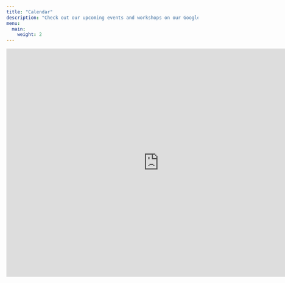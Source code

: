 ```yaml
---
title: "Calendar"
description: "Check out our upcoming events and workshops on our Google Calendar."
menu:
  main:
    weight: 2
---
```


<iframe src="https://calendar.google.com/calendar/u/0?cid=Y19jNTVjMDczYjU3ZmNjMzIyODUzMTM5MjJkZDY2MjAyYWZlNmMxZWMyOTQ5NzY5YjUzOTRhMGRkZTAyYjZiMGVkQGdyb3VwLmNhbGVuZGFyLmdvb2dsZS5jb20" style="border: 0" width="800" height="600" frameborder="0" scrolling="no"></iframe>



